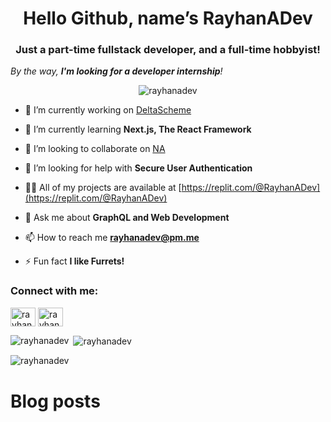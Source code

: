 <h1 align="center">Hello Github, name’s RayhanADev</h1>
<h3 align="center">Just a part-time fullstack developer, and a full-time hobbyist!</h3>
<em>By the way, <strong>I'm looking for a developer internship</strong>!</em>

<p align="center"> <img src="https://komarev.com/ghpvc/?username=rayhanadev&label=Profile%20views&color=d357fe&style=flat-square" alt="rayhanadev" /> </p>



- 🔭 I’m currently working on [DeltaScheme](https://replit.com/@RayhanADev/DeltaScheme)

- 🌱 I’m currently learning **Next.js, The React Framework**

- 👯 I’m looking to collaborate on [NA](https://github.com/RayhanADev/)

- 🤝 I’m looking for help with **Secure User Authentication**

- 👨‍💻 All of my projects are available at [https://replit.com/@RayhanADev](https://replit.com/@RayhanADev)

- 💬 Ask me about **GraphQL and Web Development**

- 📫 How to reach me **rayhanadev@pm.me**

- ⚡ Fun fact **I like Furrets!**

<h3 align="left">Connect with me:</h3>
<p align="left">
<a href="https://dev.to/rayhanadev" target="blank"><img align="center" src="https://cdn.jsdelivr.net/npm/simple-icons@3.0.1/icons/dev-dot-to.svg" alt="rayhanadev" height="30" width="40" /></a>
<a href="https://stackoverflow.com/users/rayhanadev" target="blank"><img align="center" src="https://cdn.jsdelivr.net/npm/simple-icons@3.0.1/icons/stackoverflow.svg" alt="rayhanadev" height="30" width="40" /></a>
</p>

<p><img align="left" src="https://github-readme-stats.vercel.app/api/top-langs?username=rayhanadev&show_icons=true&theme=tokyonight&hide_border=true&locale=en&layout=compact" alt="rayhanadev" /></p>

<p>&nbsp;<img align="center" src="https://github-readme-stats.vercel.app/api?username=rayhanadev&show_icons=true&theme=tokyonight&hide_border=true&locale=en" alt="rayhanadev" /></p>

<p><img align="center" src="https://github-readme-streak-stats.herokuapp.com/?user=rayhanadev&theme=dark" alt="rayhanadev" /></p>

# Blog posts

<!-- BLOG-POST-LIST:START -->
<!-- BLOG-POST-LIST:END -->
